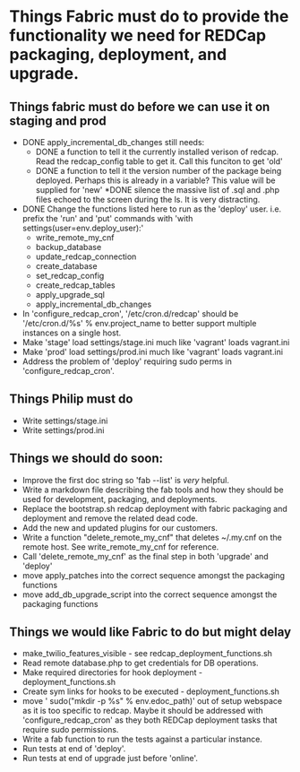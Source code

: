 # Things Fabric must do to provide the functionality we need for REDCap packaging, deployment, and upgrade.


## Things fabric must do before we can use it on staging and prod

* DONE apply_incremental_db_changes still needs:
    * DONE a function to tell it the currently installed verison of redcap.  Read the redcap_config table to get it. Call this funciton to get 'old'
    * DONE a function to tell it the version number of the package being deployed.  Perhaps this is already in a variable?  This value will be supplied for 'new'
    *DONE silence the massive list of .sql and .php files echoed to the screen during the ls.  It is very distracting.
* DONE Change the functions listed here to run as the 'deploy' user. i.e. prefix the 'run' and 'put' commands with 'with settings(user=env.deploy_user):'
    * write_remote_my_cnf
    * backup_database
    * update_redcap_connection
    * create_database
    * set_redcap_config
    * create_redcap_tables
    * apply_upgrade_sql
    * apply_incremental_db_changes
* In 'configure_redcap_cron', '/etc/cron.d/redcap' should be '/etc/cron.d/%s' % env.project_name to better support multiple instances on a single host.
* Make 'stage' load settings/stage.ini much like 'vagrant' loads vagrant.ini
* Make 'prod'  load settings/prod.ini  much like 'vagrant' loads vagrant.ini
* Address the problem of 'deploy' requiring sudo perms in 'configure_redcap_cron'.


## Things Philip must do

* Write settings/stage.ini
* Write settings/prod.ini


## Things we should do soon:

* Improve the first doc string so 'fab --list' is *very* helpful.
* Write a markdown file describing the fab tools and how they should be used for development, packaging, and deployments.
* Replace the bootstrap.sh redcap deployment with fabric packaging and deployment and remove the related dead code.
* Add the new and updated plugins for our customers.
* Write a function "delete_remote_my_cnf" that deletes ~/.my.cnf on the remote host. See write_remote_my_cnf for reference.
* Call 'delete_remote_my_cnf' as the final step in both 'upgrade' and 'deploy'
* move apply_patches into the correct sequence amongst the packaging functions
* move add_db_upgrade_script into the correct sequence amongst the packaging functions


## Things we would like Fabric to do but might delay

* make_twilio_features_visible - see redcap\_deployment\_functions.sh
* Read remote database.php to get credentials for DB operations.
* Make required directories for hook deployment - deployment_functions.sh
* Create sym links for hooks to be executed - deployment_functions.sh
* move '    sudo("mkdir -p %s" % env.edoc_path)' out of setup webspace as it is too specific to redcap.  Maybe it should be addressed with 'configure_redcap_cron' as they both REDCap deployment tasks that require sudo permissions.
* Write a fab function to run the tests against a particular instance.
* Run tests at end of 'deploy'.
* Run tests at end of upgrade just before 'online'.
